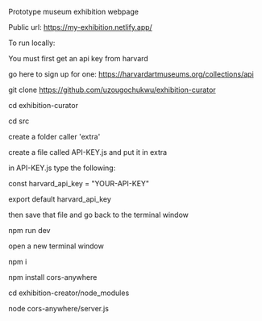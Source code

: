 Prototype museum exhibition webpage

Public url: https://my-exhibition.netlify.app/

To run locally:

You must first get an api key from harvard

go here to sign up for one: https://harvardartmuseums.org/collections/api

git clone https://github.com/uzougochukwu/exhibition-curator

cd exhibition-curator

cd src

create a folder caller 'extra'

create a file called API-KEY.js and put it in extra

in API-KEY.js type the following:

const harvard_api_key = "YOUR-API-KEY"

export default harvard_api_key

then save that file and go back to the terminal window

npm run dev

open a new terminal window

npm i

npm install cors-anywhere

cd exhibition-creator/node_modules

node cors-anywhere/server.js

